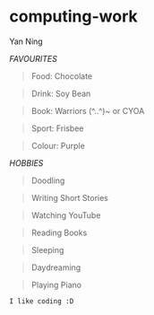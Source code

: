 # computing-work
Yan Ning

*FAVOURITES*

  >Food: Chocolate

  >Drink: Soy Bean

  >Book: Warriors (^..^)~     or     CYOA

  >Sport: Frisbee

  >Colour: Purple
	
	

*HOBBIES*

  >Doodling

  >Writing Short Stories

  >Watching YouTube

  >Reading Books

  >Sleeping

  >Daydreaming

  >Playing Piano
	
	I like coding :D

